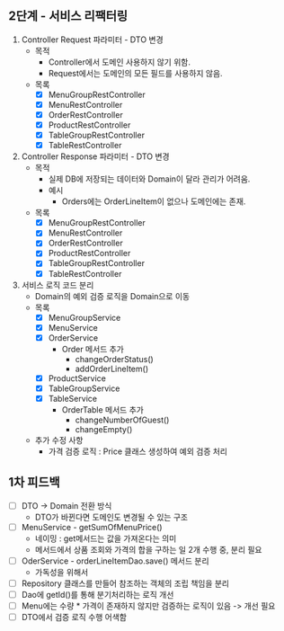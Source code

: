 ## 2단계 - 서비스 리팩터링

1. Controller Request 파라미터 - DTO 변경
    - 목적
        - Controller에서 도메인 사용하지 않기 위함.
        - Request에서는 도메인의 모든 필드를 사용하지 않음.
    - 목록
        - [x] MenuGroupRestController
        - [x] MenuRestController
        - [x] OrderRestController
        - [x] ProductRestController
        - [x] TableGroupRestController
        - [x] TableRestController
2. Controller Response 파라미터 - DTO 변경
    - 목적
        - 실제 DB에 저장되는 데이터와 Domain이 달라 관리가 어려움.
        - 예시
            - Orders에는 OrderLineItem이 없으나 도메인에는 존재.
    - 목록
        - [x] MenuGroupRestController
        - [x] MenuRestController
        - [x] OrderRestController
        - [x] ProductRestController
        - [x] TableGroupRestController
        - [x] TableRestController
3. 서비스 로직 코드 분리
    - Domain의 예외 검증 로직을 Domain으로 이동
    - 목록
        - [x] MenuGroupService
        - [x] MenuService
        - [x] OrderService
            - Order 메서드 추가
                - changeOrderStatus()
                - addOrderLineItem()
        - [x] ProductService
        - [x] TableGroupService
        - [x] TableService
            - OrderTable 메서드 추가
                - changeNumberOfGuest()
                - changeEmpty()
    - 추가 수정 사항
        - 가격 검증 로직 : Price 클래스 생성하여 예외 검증 처리

## 1차 피드백

- [ ] DTO -> Domain 전환 방식
    - DTO가 바뀐다면 도메인도 변경될 수 있는 구조
- [ ] MenuService - getSumOfMenuPrice()
    - 네이밍 : get메서드는 값을 가져온다는 의미
    - 메서드에서 상품 조회와 가격의 합을 구하는 일 2개 수행 중, 분리 필요
- [ ] OderService - orderLineItemDao.save() 메서드 분리
    - 가독성을 위해서
- [ ] Repository 클래스를 만들어 참조하는 객체의 조립 책임을 분리
- [ ] Dao에 getId()를 통해 분기처리하는 로직 개선
- [ ] Menu에는 수량 * 가격이 존재하지 않지만 검증하는 로직이 있음 -> 개선 필요
- [ ] DTO에서 검증 로직 수행 어색함

